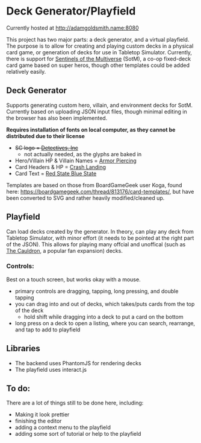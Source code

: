 # Deck Generator/Playfield
Currently hosted at http://adamgoldsmith.name:8080

This project has two major parts: a deck generator, and a virtual
playfield. The purpose is to allow for creating and playing custom
decks in a physical card game, or generation of decks for use in
Tabletop Simulator. Currently, there is support for [Sentinels of the
Multiverse](https://boardgamegeek.com/boardgame/102652/sentinels-multiverse)
(SotM), a co-op fixed-deck card game based on super heros, though
other templates could be added relatively easily.


## Deck Generator

Supports generating custom hero, villain, and environment decks for
SotM. Currently based on uploading JSON input files, though minimal
editing in the browser has also been implemented.

**Requires installation of fonts on local computer, as they cannot be
distributed due to their license**

  * ~~SC logo = [Detectives, Inc](http://www.blambot.com/font_detectivesinc.shtml)~~
      * not actually needed, as the glyphs are baked in
  * Hero/Villain HP & Villain Names = [Armor Piercing](http://www.blambot.com/font_armorpiercing.shtml)
  * Card Headers & HP = [Crash Landing](http://www.blambot.com/font_crashlanding.shtml)
  * Card Text = [Red State Blue State](http://www.blambot.com/font_rsbs.shtml)

Templates are based on those from BoardGameGeek user Koga, found here:
https://boardgamegeek.com/thread/813176/card-templates/, but have been
converted to SVG and rather heavily modified/cleaned up.

## Playfield

Can load decks created by the generator. In theory, can play any deck
from Tabletop Simulator, with minor effort (it needs to be pointed at
the right part of the JSON). This allows for playing many offcial and
unoffical (such as 
[The Cauldron](http://tangent.meromorph.com/cauldron/), a popular fan
expansion) decks.


### Controls:

Best on a touch screen, but works okay with a mouse.

  * primary controls are dragging, tapping, long pressing, and double
    tapping
  * you can drag into and out of decks, which takes/puts cards from
    the top of the deck
      * hold shift while dragging into a deck to put a card on the bottom
  * long press on a deck to open a listing, where you can search,
    rearrange, and tap to add to playfield

## Libraries

  * The backend uses PhantomJS for rendering decks
  * The playfield uses interact.js

## To do:

There are a lot of things still to be done here, including:

  * Making it look prettier
  * finishing the editor
  * adding a context menu to the playfield
  * adding some sort of tutorial or help to the playfield
